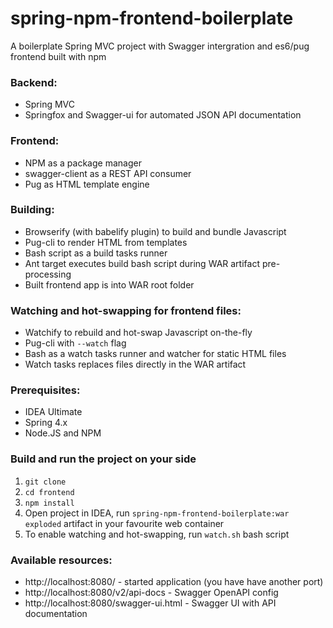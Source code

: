 # spring-npm-frontend-boilerplate
A boilerplate Spring MVC project with Swagger intergration and es6/pug frontend built with npm

### Backend:
- Spring MVC
- Springfox and Swagger-ui for automated JSON API documentation

### Frontend:
- NPM as a package manager
- swagger-client as a REST API consumer
- Pug as HTML template engine

### Building:
- Browserify (with babelify plugin) to build and bundle Javascript
- Pug-cli to render HTML from templates
- Bash script as a build tasks runner
- Ant target executes build bash script during WAR artifact pre-processing
- Built frontend app is into WAR root folder

### Watching and hot-swapping for frontend files:
- Watchify to rebuild and hot-swap Javascript on-the-fly
- Pug-cli with `--watch` flag
- Bash as a watch tasks runner and watcher for static HTML files
- Watch tasks replaces files directly in the WAR artifact

### Prerequisites:
- IDEA Ultimate
- Spring 4.x
- Node.JS and NPM

### Build and run the project on your side
1. `git clone`
2. `cd frontend`
3. `npm install`
4. Open project in IDEA, run `spring-npm-frontend-boilerplate:war exploded` artifact in your favourite web container
5. To enable watching and hot-swapping, run `watch.sh` bash script

### Available resources:
- http://localhost:8080/ - started application (you have have another port)
- http://localhost:8080/v2/api-docs - Swagger OpenAPI config
- http://localhost:8080/swagger-ui.html - Swagger UI with API documentation
